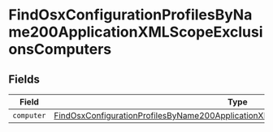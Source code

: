 # FindOsxConfigurationProfilesByName200ApplicationXMLScopeExclusionsComputers


## Fields

| Field                                                                                                                                                                                                 | Type                                                                                                                                                                                                  | Required                                                                                                                                                                                              | Description                                                                                                                                                                                           |
| ----------------------------------------------------------------------------------------------------------------------------------------------------------------------------------------------------- | ----------------------------------------------------------------------------------------------------------------------------------------------------------------------------------------------------- | ----------------------------------------------------------------------------------------------------------------------------------------------------------------------------------------------------- | ----------------------------------------------------------------------------------------------------------------------------------------------------------------------------------------------------- |
| `computer`                                                                                                                                                                                            | [FindOsxConfigurationProfilesByName200ApplicationXMLScopeExclusionsComputersComputer](../../models/operations/findosxconfigurationprofilesbyname200applicationxmlscopeexclusionscomputerscomputer.md) | :heavy_minus_sign:                                                                                                                                                                                    | N/A                                                                                                                                                                                                   |